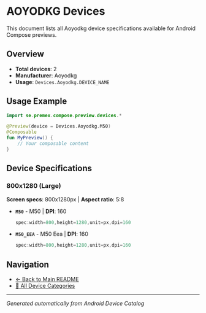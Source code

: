 # AOYODKG Devices

This document lists all Aoyodkg device specifications available for Android Compose previews.

## Overview

- **Total devices**: 2
- **Manufacturer**: Aoyodkg
- **Usage**: `Devices.Aoyodkg.DEVICE_NAME`

## Usage Example

```kotlin
import se.premex.compose.preview.devices.*

@Preview(device = Devices.Aoyodkg.M50)
@Composable
fun MyPreview() {
    // Your composable content
}
```

## Device Specifications

### 800x1280 (Large)

**Screen specs**: 800x1280px | **Aspect ratio**: 5:8

- **`M50`** - M50 | **DPI**: 160
  ```kotlin
  spec:width=800,height=1280,unit=px,dpi=160
  ```

- **`M50_EEA`** - M50 Eea | **DPI**: 160
  ```kotlin
  spec:width=800,height=1280,unit=px,dpi=160
  ```

## Navigation

- [← Back to Main README](../../README.md)
- [📱 All Device Categories](../README.md)

---
*Generated automatically from Android Device Catalog*
